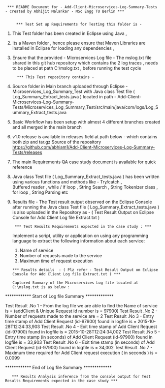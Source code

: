 
     *** README Document for - Add-Client-Microservices-Log-Summary-Tests - created by Abhijit Malankar - MSc Engg TU Berlin ***
     
     
         *** Test Set up Requirements for Testing this folder is - 

1) This Test folder has been created in Eclipse using Java ,  
2) Its a Maven folder , hence please ensure that Maven Libraries are installed in Eclipse for loading any dependencies , 
3) Ensure that the provided - Microservices Log file - The mslog.txt file shared in this git hub repository which contains the 2 log traces , needs to be placed at path C:\\mslog.txt , before running the test cycle 

         *** This Test repository contains - 
                  
1) Source folder in Main branch uploaded through Eclipse  - Microservices_Log_Summary_Test
with Java class Test file ( Log_Summary_Extract_tests.java ) located in path - 
Add-Client-Microservices-Log-Summary-Tests/Microservices_Log_Summary_Test/src/main/java/com/logs/Log_Summary_Extract_tests.java

2) Basic Workflow has been setup with almost 4 different branches created and all merged in the main branch 

3) v1.0 release is available in releases field at path below - which contains both zip and tar.gz Source of the repository
    https://github.com/abhiam1/Add-Client-Microservices-Log-Summary-Tests/releases 
    
4) The main Requirements QA case study document is available for quick reference 

5) Java class Test file ( Log_Summary_Extract_tests.java ) has been written using various functions and methods like - Try/catch ,    
    Buffered reader , while / if loop , String Search , String Tokenizer class , for loop , String Parsing  etc

6) Results file - The Test result output observed on the Eclipse Console after running the Java class Test file 
   ( Log_Summary_Extract_tests.java ) is also uploaded in the Repository as -
   ( Test Result Output on Eclipse Console for Add Client Log file Extract.txt ) 
   

        *** Test Results Requirements expected in the case study : ***

     Implement a script, utility or application on using any programming language to extract the following information about each 
     service:
      1. Name of service
      2. Number of requests made to the service
      3. Maximum time of request execution


       *** Results details  : ( Plz refer - Test Result Output on Eclipse Console for Add Client Log file Extract.txt ) *** 

       Captured Summary of the Microservices Log file located at C:\mslog.txt is as below : 
 
 ************ Start of Log file Summary ************* 
 
 Test Result .No 1 - From the log file we are able to find the Name of service is = (addClient & Unique Request id number is = 97900)
 Test Result .No 2  - Number of requests made to the service are = 2
 Test Result .No 3  - Entry time stamp of Add Client Request (id-97900) found in logfile is = 2015-10-28T12:24:33,903
 Test Result .No 4  - Exit time stamp of Add Client Request (id-97900) found in logfile is = 2015-10-28T12:24:34,002
 Test Result .No 5  - Entry time stamp (in seconds) of Add Client Request (id-97900) found in logfile is = 33,903
 Test Result .No 6 - Exit time stamp (in seconds) of Add Client Request (id-97900) found in logfile is = 34,002
 Test Result .No 7 - Maximum time required for Add Client request execution ( in seconds ) is = 0.0099
 
 ************ End of Log file Summary ************* 


       *** Results Analysis inference from the console output for Test Results Requirements expected in the case study ***




   
